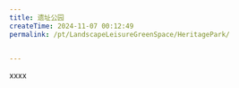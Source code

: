 ```yaml
---
title: 遗址公园
createTime: 2024-11-07 00:12:49
permalink: /pt/LandscapeLeisureGreenSpace/HeritagePark/


---
```


xxxx